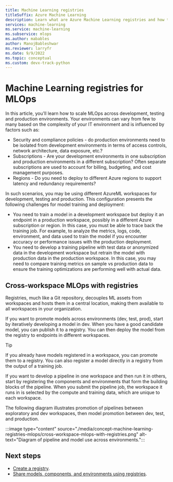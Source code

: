 ```yaml
---
title: Machine Learning registries
titleSuffix: Azure Machine Learning
description: Learn what are Azure Machine Learning registries and how to use to for MLOps
services: machine-learning
ms.service: machine-learning
ms.subservice: mlops
ms.author: mabables
author: ManojBableshwar
ms.reviewer: larryfr
ms.date: 9/9/2022
ms.topic: conceptual
ms.custom: devx-track-python
---
```


# Machine Learning registries for MLOps

In this article, you'll learn how to scale MLOps across development, testing and production environments. Your environments can vary from few to many based on the complexity of your IT environment and is influenced by factors such as:
* Security and compliance policies - do production environments need to be isolated from development environments in terms of access controls, network architecture, data exposure, etc.?
* Subscriptions - Are your development environments in one subscription and production environments in a different  subscription? Often separate subscriptions are used to account for billing, budgeting, and cost management purposes.
* Regions - Do you need to deploy to different Azure regions to support latency and redundancy requirements? 

In such scenarios, you may be using different AzureML workspaces for development, testing and production. This configuration presents the following challenges for model training and deployment:
* You need to train a model in a development workspace but deploy it an endpoint in a production workspace, possibly in a different Azure subscription or region. In this case, you must be able to trace back the training job. For example, to analyze the metrics, logs, code, environment, and data used to train the model if you encounter accuracy or performance issues with the production deployment. 
* You need to develop a training pipeline with test data or anonymized data in the development workspace but retrain the model with production data in the production workspace. In this case, you may need to compare training metrics on sample vs production data to ensure the training optimizations are performing well with actual data. 

## Cross-workspace MLOps with registries

Registries, much like a Git repository, decouples ML assets from workspaces and hosts them in a central location, making them available to all workspaces in your organization.

If you want to promote models across environments (dev, test, prod), start by iteratively developing a model in dev. When you have a good candidate model, you can publish it to a registry. You can then deploy the model from the registry to endpoints in different workspaces. 

> [!TIP]
> If you already have models registered in a workspace, you can promote them to a registry. You can also register a model directly in a registry from the output of a training job.  

If you want to develop a pipeline in one workspace and then run it in others, start by registering the components and environments that form the building blocks of the pipeline. When you submit the pipeline job, the workspace it runs in is selected by the compute and training data, which are unique to each workspace.

The following diagram illustrates promotion of pipelines between exploratory and dev workspaces, then model promotion between dev, test, and production.

:::image type="content" source="./media/concept-machine-learning-registries-mlops/cross-workspace-mlops-with-registries.png" alt-text="Diagram of pipeline and model use across environments.":::

## Next steps

* [Create a registry](./how-to-manage-registries.md).
* [Share models, components, and environments using registries](./how-to-share-models-pipelines-across-workspaces-with-registries.md).
